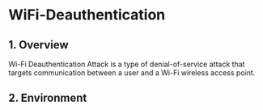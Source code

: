 # WiFi-Deauthentication
## 1. Overview
Wi-Fi Deauthentication Attack is a type of denial-of-service attack that targets communication between a user and a Wi-Fi wireless access point.

## 2. Environment
